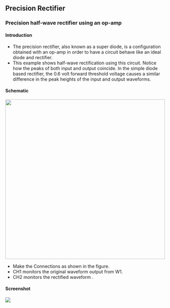Precision Rectifier
---

### Precision half-wave rectifier using an op-amp

#### Introduction

* The precision rectifier, also known as a super diode, is a configuration obtained with an op-amp in order to have a circuit behave like an ideal diode and rectifier.
* This example shows half-wave rectification using this circuit. Notice how the peaks of both input and output coincide. In the simple diode based rectifier, the 0.6 volt forward threshold voltage causes a similar difference in the peak heights of the input and output waveforms.

#### Schematic

<img src="https://fossasia,github.io/pslab-experiments/images/schematics/precision-rectifier.svg" width=500 height=500>

+ Make the Connections as shown in the figure.
+ CH1 monitors the original waveform output from W1.
+ CH2 monitors the rectified waveform .

#### Screenshot

<img src="https://fossasia.github.io/pslab-experiments/images/screenshots/precision-rectifier.png">
